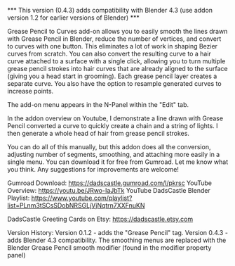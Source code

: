 *** This version (0.4.3) adds compatibility with Blender 4.3 (use addon version 1.2 for earlier versions of Blender) ***

Grease Pencil to Curves add-on allows you to easily smooth the lines drawn with Grease Pencil in Blender, reduce the number of vertices, and convert to curves with one button.  This eliminates a lot of work in shaping Bezier curves from scratch.  You can also convert the resulting curve to a hair curve attached to a surface with a single click, allowing you to turn multiple grease pencil strokes into hair curves that are already aligned to the surface (giving you a head start in grooming).  Each grease pencil layer creates a separate curve.  You also have the option to resample generated curves to increase points.

The add-on menu appears in the N-Panel within the "Edit" tab.

In the addon overview on Youtube, I demonstrate a line drawn with Grease Pencil converted a curve to quickly create a chain and a string of lights.  I then generate a whole head of hair from grease pencil strokes.

You can do all of this manually, but this addon does all the conversion, adjusting number of segments, smoothing, and attaching more easily in a single menu.  You can download it for free from Gumroad.  Let me know what you think.  Any suggestions for improvements are welcome!

Gumroad Download: https://dadscastle.gumroad.com/l/pkrsc
YouTube Overview: https://youtu.be/JRwo-IaJbTk
YouTube DadsCastle Blender Playlist: https://www.youtube.com/playlist?list=PLnm3tSCsSDobNRSGLjVjNqtrn7XXFnuKN

DadsCastle Greeting Cards on Etsy: https://dadscastle.etsy.com

Version History:
Version 0.1.2 - adds the "Grease Pencil" tag.
Version 0.4.3 - adds Blender 4.3 compatibility.  The smoothing menus are replaced with the Blender Grease Pencil smooth modifier (found in the modifier property panel)




